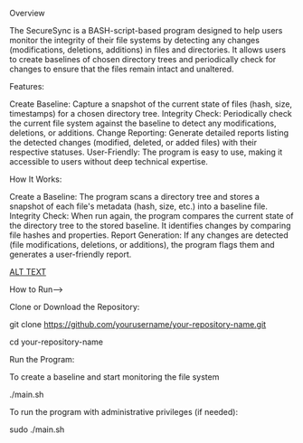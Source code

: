 Overview



The SecureSync is a BASH-script-based program designed to help users monitor the integrity of their file systems by detecting any changes (modifications, deletions, additions) in files and directories. It allows users to create baselines of chosen directory trees and periodically check for changes to ensure that the files remain intact and unaltered.



Features:



Create Baseline: Capture a snapshot of the current state of files (hash, size, timestamps) for a chosen directory tree.
Integrity Check: Periodically check the current file system against the baseline to detect any modifications, deletions, or additions.
Change Reporting: Generate detailed reports listing the detected changes (modified, deleted, or added files) with their respective statuses.
User-Friendly: The program is easy to use, making it accessible to users without deep technical expertise.




How It Works:



Create a Baseline: The program scans a directory tree and stores a snapshot of each file's metadata (hash, size, etc.) into a baseline file.
Integrity Check: When run again, the program compares the current state of the directory tree to the stored baseline. It identifies changes by comparing file hashes and properties.
Report Generation: If any changes are detected (file modifications, deletions, or additions), the program flags them and generates a user-friendly report.

[ALT TEXT](image.png)


How to Run-->

Clone or Download the Repository:


git clone https://github.com/yourusername/your-repository-name.git


cd your-repository-name

Run the Program:



To create a baseline and start monitoring the file system




./main.sh

To run the program with administrative privileges (if needed):




sudo ./main.sh


